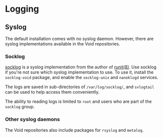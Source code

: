 # Logging

## Syslog

The default installation comes with no syslog daemon. However, there are syslog
implementations available in the Void repositories.

### Socklog

[socklog](http://smarden.org/socklog/) is a syslog implementation from the
author of [runit(8)](https://man.voidlinux.org/runit.8). Use socklog if you're
not sure which syslog implementation to use. To use it, install the
`socklog-void` package, and enable the `socklog-unix` and `nanoklogd` services.

The logs are saved in sub-directories of `/var/log/socklog/`, and `svlogtail`
can be used to help access them conveniently.

The ability to reading logs is limited to `root` and users who are part of the
`socklog` group.

### Other syslog daemons

The Void repositories also include packages for `rsyslog` and `metalog`.
